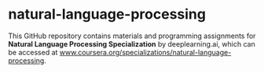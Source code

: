 # natural-language-processing
This GitHub repository contains materials and programming assignments for **Natural Language Processing Specialization** by deeplearning.ai, which can be accessed at www.coursera.org/specializations/natural-language-processing.
